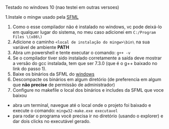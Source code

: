 Testado no windows 10 (nao testei em outras versoes)

1.Instale o mingw usado pela [SFML](https://sourceforge.net/projects/mingw-w64/files/Toolchains%20targetting%20Win32/Personal%20Builds/mingw-builds/7.3.0/threads-posix/dwarf/i686-7.3.0-release-posix-dwarf-rt_v5-rev0.7z/download)
  1. Como o esse compilador não é instalado no windows, vc pode deixá-lo em qualquer lugar do sistema, no meu caso adicionei em ```C:/Program Files \(x86\)```
  2. Adicione o caminho ```<local de instalação do mingw>\bin\``` na sua variável de ambiente __PATH__
  3. Abra um powershell e tente executar o comando: ```g++ -v```
  4. Se o compilador tiver sido instalado corretamente a saída deve mostrar a versão do gcc instalada, tem que ser 7.3.0 (que é o g++ baixado no link do passo 1).
2. Baixe os binários da SFML do [windows](https://www.sfml-dev.org/files/SFML-2.5.1-windows-gcc-7.3.0-mingw-64-bit.zip)
  1. Descompacte os binários em algum diretório (de preferencia em algum que __não precise__ de permissão de administrador)
3. Configure no makefile o local dos binários e includes da SFML que voce baixou
  - abra um terminal, navegue até o local onde o projeto foi baixado e execute o comando: ```mingw32-make.exe executavel```
  - para rodar o programa você precisa ir no diretório (usando o explorer) e dar dois clicks no executável gerado.
    
  
